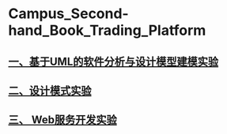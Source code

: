 # Campus_Second-hand_Book_Trading_Platform

## [一、基于UML的软件分析与设计模型建模实验](第一次实验_UML图.md)

## [二、设计模式实验](第二次实验_说明文档.md)

## [三、 Web服务开发实验](第二次实验_说明文档.md)